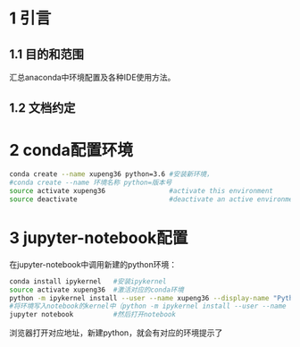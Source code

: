 # 1 引言
## 1.1 目的和范围
汇总anaconda中环境配置及各种IDE使用方法。

## 1.2 文档约定


# 2 conda配置环境
```bash
conda create --name xupeng36 python=3.6 #安装新环境，
#conda create --name 环境名称 python=版本号
source activate xupeng36                #activate this environment
source deactivate                       #deactivate an active environment
```




# 3 jupyter-notebook配置
在jupyter-notebook中调用新建的python环境：
```bash
conda install ipykernel   #安装ipykernel
source activate xupeng36  #激活对应的conda环境
python -m ipykernel install --user --name xupeng36 --display-name "Python36"
#将环境写入notebook的kernel中（python -m ipykernel install --user --name 环境名称 --display-name "Python (环境名称)"）
jupyter notebook          #然后打开notebook
```
浏览器打开对应地址，新建python，就会有对应的环境提示了
